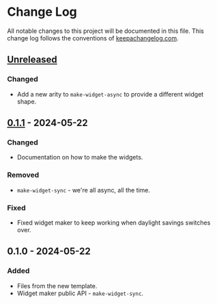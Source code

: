 # Change Log
All notable changes to this project will be documented in this file. This change log follows the conventions of [keepachangelog.com](http://keepachangelog.com/).

## [Unreleased]
### Changed
- Add a new arity to `make-widget-async` to provide a different widget shape.

## [0.1.1] - 2024-05-22
### Changed
- Documentation on how to make the widgets.

### Removed
- `make-widget-sync` - we're all async, all the time.

### Fixed
- Fixed widget maker to keep working when daylight savings switches over.

## 0.1.0 - 2024-05-22
### Added
- Files from the new template.
- Widget maker public API - `make-widget-sync`.

[Unreleased]: https://sourcehost.site/your-name/finance/compare/0.1.1...HEAD
[0.1.1]: https://sourcehost.site/your-name/finance/compare/0.1.0...0.1.1
